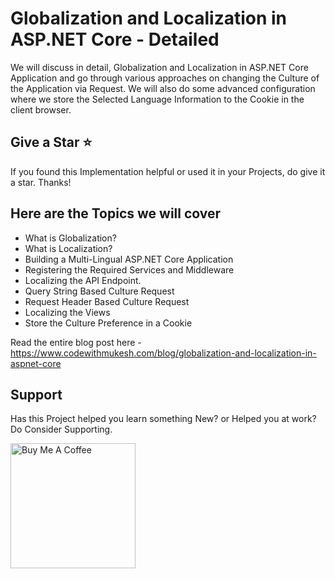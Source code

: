 # Globalization and Localization in ASP.NET Core - Detailed
We will discuss in detail, Globalization and Localization in ASP.NET Core Application and go through various approaches on changing the Culture of the Application via Request. We will also do some advanced configuration where we store the Selected Language Information to the Cookie in the client browser. 

## Give a Star ⭐️
If you found this Implementation helpful or used it in your Projects, do give it a star. Thanks!

## Here are the Topics we will cover
- What is Globalization?
- What is Localization?
- Building a Multi-Lingual ASP.NET Core Application
- Registering the Required Services and Middleware
- Localizing the API Endpoint.
- Query String Based Culture Request
- Request Header Based Culture Request
- Localizing the Views
- Store the Culture Preference in a Cookie

Read the entire blog post here - https://www.codewithmukesh.com/blog/globalization-and-localization-in-aspnet-core

## Support
Has this Project helped you learn something New? or Helped you at work? Do Consider Supporting.

<a href="https://www.buymeacoffee.com/codewithmukesh" target="_blank"><img src="https://cdn.buymeacoffee.com/buttons/default-orange.png" alt="Buy Me A Coffee" width="200"  ></a>
